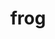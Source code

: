 ---
category: 4-letters
denotation: null
name: frog
reference_link: https://www.etymonline.com/word/frog
root_language: null
root_name: null
title: frog
type: free
word_sums:
- respelling: frog
  sum: 'Frog + '
---
